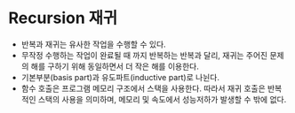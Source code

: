 # Recursion 재귀
* 반복과 재귀는 유사한 작업을 수행할 수 있다.
* 무작정 수행하는 작업이 완료될 때 까지 반복하는 반복과 달리, 재귀는 주어진 문제의 해를 구하기 위해 동일하면서 더 작은 해를 이용한다.
* 기본부분(basis part)과 유도파트(inductive part)로 나뉜다.
* 함수 호출은 프로그램 메모리 구조에서 스택을 사용한다. 따라서 재귀 호출은 반복적인 스택의 사용을 의미하며, 메모리 및 속도에서 성능저하가 발생할 수 밖에 없다.
